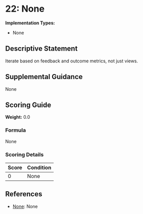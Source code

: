 # 22: None

**Implementation Types:**
- None

## Descriptive Statement

Iterate based on feedback and outcome metrics, not just views.

## Supplemental Guidance

None

## Scoring Guide

**Weight:** 0.0

### Formula

None

### Scoring Details

| Score | Condition |
| ----- | --------- |
| 0 | None |

## References

- [None](None): None

